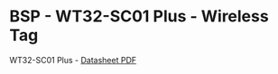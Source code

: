 # BSP - WT32-SC01 Plus - Wireless Tag
WT32-SC01 Plus - [Datasheet PDF](../../datasheet/WT32-SC01_Plus_ESP32-S3.pdf)
